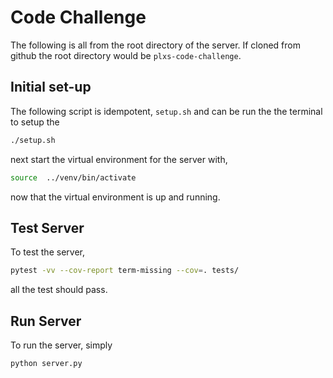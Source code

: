 # Code Challenge

The following is all from the root directory of the server. If cloned from 
github the root directory would be `plxs-code-challenge`. 

## Initial set-up
The following script is idempotent, `setup.sh` and can be run the the terminal 
to setup the  
```bash
./setup.sh
```
next start the virtual environment for the server with,
```bash
source  ../venv/bin/activate
```
now that the virtual environment is up and running. 

## Test Server
To test the server,
```bash
pytest -vv --cov-report term-missing --cov=. tests/
```
all the  test should pass.

## Run  Server
To run the server, simply
```bash 
python server.py
```